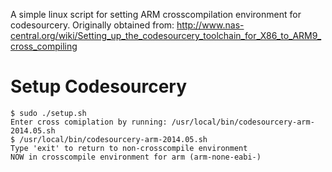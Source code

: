 A simple linux script for setting ARM crosscompilation environment for codesourcery.
Originally obtained from: http://www.nas-central.org/wiki/Setting_up_the_codesourcery_toolchain_for_X86_to_ARM9_cross_compiling

Setup Codesourcery
==================

```
$ sudo ./setup.sh
Enter cross comiplation by running: /usr/local/bin/codesourcery-arm-2014.05.sh
$ /usr/local/bin/codesourcery-arm-2014.05.sh
Type 'exit' to return to non-crosscompile environment
NOW in crosscompile environment for arm (arm-none-eabi-)
```
